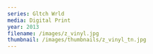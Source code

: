 ```yaml
---
series: Gltch Wrld
media: Digital Print
year: 2013
filename: /images/z_vinyl.jpg
thumbnail: /images/thumbnails/z_vinyl_tn.jpg
---
```

